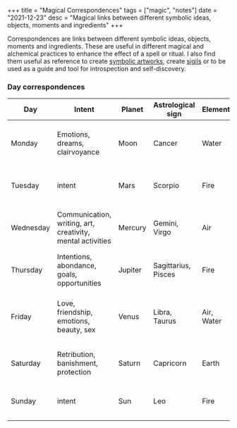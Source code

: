 +++
title = "Magical Correspondences"
tags = ["magic", "notes"]
date = "2021-12-23"
desc = "Magical links between different symbolic ideas, objects, moments and ingredients"
+++

Correspondences are links between different symbolic ideas, objects, moments and ingredients. These are useful in different magical and alchemical practices to enhance the effect of a spell or ritual. I also find them useful as reference to create [symbolic artworks](/works/illustration/symbolism/), create [sigils](/folklore/sigils/) or to be used as a guide and tool for introspection and self-discovery.

### Day correspondences

<table>
  <thead>
    <tr>
      <th>Day</th>
      <th>Intent</th>
      <th>Planet</th>
      <th>Astrological sign</th>
      <th>Element</th>
      <th>Colors</th>
      <th>Deities</th>
    </tr>
  </thead>
  <tbody>
    <tr>
      <td>Monday</td>
      <td>Emotions, dreams, clairvoyance</td>
      <td>Moon</td>
      <td>Cancer</td>
      <td>Water</td>
      <td>White and greys</td>
      <td>Selene, Luna, Diana, and Artemis</td>
    </tr>
    <tr>
      <td>Tuesday</td>
      <td>intent</td>
      <td>Mars</td>
      <td>Scorpio</td>
      <td>Fire</td>
      <td>Red and warm shades</td>
      <td>Mars, Ares</td>
    </tr>
    <tr>
      <td>Wednesday</td>
      <td>Communication, writing, art, creativity, mental activities</td>
      <td>Mercury</td>
      <td>Gemini, Virgo</td>
      <td>Air</td>
      <td>Yellow, grey and mixed hues</td>
      <td>Mercury, Hermes</td>
    </tr>
    <tr>
      <td>Thursday</td>
      <td>Intentions, abondance, goals, opportunities</td>
      <td>Jupiter</td>
      <td>Sagittarius, Pisces</td>
      <td>Fire</td>
      <td>Blue and purple</td>
      <td>Zeus and Thor</td>
    </tr>
    <tr>
      <td>Friday</td>
      <td>Love, friendship, emotions, beauty, sex</td>
      <td>Venus</td>
      <td>Libra, Taurus</td>
      <td>Air, Water</td>
      <td>Green, light blue, pink and copper</td>
      <td>Venus, Aphrodite</td>
    </tr>
    <tr>
      <td>Saturday</td>
      <td>Retribution, banishment, protection</td>
      <td>Saturn</td>
      <td>Capricorn</td>
      <td>Earth</td>
      <td>Black and dark shades</td>
      <td>Saturn, Hecate</td>
    </tr>
    <tr>
      <td>Sunday</td>
      <td>intent</td>
      <td>Sun</td>
      <td>Leo</td>
      <td>Fire</td>
      <td>Gold and orange</td>
      <td>Helios, Apollo, Lugh, and Bel</td>
    </tr>
  </tbody>
</table>
